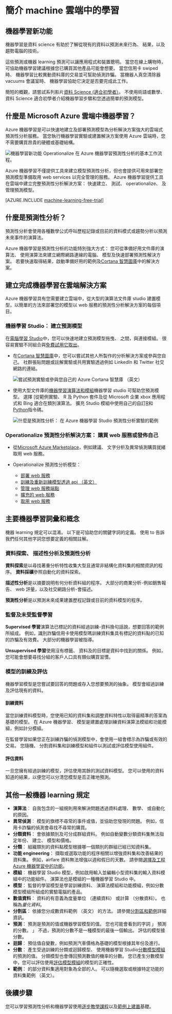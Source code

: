 <properties
    pageTitle="什麼是機器學習在 Azure？ |Microsoft Azure"
    description="說明在雲端中的電腦學習的基本概念、 說明什麼您可以使用它，並定義機器學習字詞。"
    keywords="什麼是機器學習、 機器學習條款並預測性、 功能預測性分析、 operationalize"
    services="machine-learning"
    documentationCenter=""
    authors="cjgronlund"
    manager="jhubbard"
    editor="cgronlun"/>

<tags
    ms.service="machine-learning"
    ms.workload="data-services"
    ms.tgt_pltfrm="na"
    ms.devlang="na"
    ms.topic="get-started-article"
    ms.date="08/17/2016"
    ms.author="cgronlun;tedway;olgali"/>


# <a name="introduction-to-machine-learning-in-the-cloud"></a>簡介 machine 雲端中的學習

## <a name="what-is-machine-learning"></a>機器學習新功能

機器學習是資料 science 有助於了解從現有的資料以預測未來行為、 結果，以及趨勢電腦的技術。  

這些預測或機器 learning 預測可以讓應用程式和裝置聰明。 當您在線上購物時，可協助機器學習建議根據您已購買其他產品可能會想要。 當您信用卡 swiped 時、 機器學習比較異動資料庫的交易並可幫助偵測詐騙。 當機器人真空清除器 vacuums 會議室時、 機器學習協助它決定是否要完成此工作。

簡短的概觀，請嘗試系列影片[資料 Science (適合初學者）](machine-learning-data-science-for-beginners-the-5-questions-data-science-answers.md)。 不使用術語或數學、 資料 Science 適合初學者介紹機器學習步驟和您透過簡單的預測模型。

## <a name="what-is-machine-learning-in-the-microsoft-azure-cloud"></a>什麼是 Microsoft Azure 雲端中機器學習？

Azure 機器學習是可以快速地建立及部署預測模型為分析解決方案強大的雲端式預測性分析服務。 當您執行機器學習實驗或建置解決方案使用 Azure 雲端時，您不需要購買昂貴的硬體或基礎結構。

![機器學習新功能 Operationalize 在 Azure 機器學習預測性分析的基本工作流程。](./media/machine-learning-what-is-machine-learning/machine-learning-service-parts-and-workflow.png)

Azure 機器學習不僅提供工具來建立模型預測性分析，但也會提供可用來部署您預測模型準備取用 web services 以完全管理的服務。 Azure 機器學習提供工具在雲端中建立完整預測性分析解決方案： 快速建立、 測試、 operationalize、 及管理預測模型。

[AZURE.INCLUDE [machine-learning-free-trial](../../includes/machine-learning-free-trial.md)]

## <a name="what-is-predictive-analytics"></a>什麼是預測性分析？

預測性分析會使用各種數學公式呼叫歷程記錄或目前的資料模式或趨勢分析以預測未來事件的演算法。

Azure 機器學習是預測性分析的功能特別強大方式： 您可從準備好用文件庫的演算法、 使用演算法來建立網際網路連線的電腦、 模型及快速部署預測性解決方案。 若要快速取得結果，啟動準備好用的範例及[Cortana 智慧圖庫](http://gallery.cortanaintelligence.com/)中的解決方案。

## <a name="build-complete-machine-learning-solutions-in-the-cloud"></a>建立完成機器學習在雲端解決方案

Azure 機器學習具有您需要建立雲端中，從大型的演算法文件庫 studio 建置模型，以簡單的方法來部署您的模型以 web 服務的預測性分析解決方案的每個項目。

### <a name="machine-learning-studio-create-predictive-models"></a>機器學習 Studio： 建立預測模型

在[電腦學習 Studio](machine-learning-what-is-ml-studio.md)中，您可以快速地建立預測模型拖曳、 之間，與連接模組。 很容易實驗不同組合與[免費試用它取出](https://studio.azureml.net/?selectAccess=true&o=2)。

* 在[Cortana 智慧圖庫](machine-learning-gallery-how-to-use-contribute-publish.md)中，您可以嘗試其他人所製作的分析解決方案或參與您自己。 社群張貼問題或註解實驗或共用實驗透過例如 LinkedIn 和 Twitter 社交網路的連結。

  ![嘗試預測實驗或參與您自己的 Azure Cortana 智慧庫 （英文）](./media/machine-learning-what-is-machine-learning/machine-learning-cortana-intelligence-gallery.png)

* 使用大型文件庫的[機器學習演算法和模組](https://msdn.microsoft.com/library/azure/f5c746fd-dcea-4929-ba50-2a79c4c067d7)機器學習 studio 可幫助您預測模型。 選擇 [從範例實驗、 R 及 Python 套件及從 Microsoft 企業 xbox 應用程式和 Bing 適合在類別演算法。 擴充 Studio 模組中使用自己的自訂[R](machine-learning-r-quickstart.md)和[Python](machine-learning-execute-python-scripts.md)指令碼。

  ![什麼是預測性分析： 在 Azure 機器學習 Studio 預測性分析實驗的範例](./media/machine-learning-what-is-machine-learning/azure-machine-learning-studio-predictive-score-experiment.png)


### <a name="operationalize-predictive-analytics-solutions-purchase-web-services-or-publish-your-own"></a>Operationalize 預測性分析解決方案： 購買 web 服務或發佈自己

* 從[Microsoft Azure Marketplace](https://datamarket.azure.com/browse?query=machine+learning)，例如建議、 文字分析及異常偵測購買就緒取用 web 服務。

* Operationalize 預測性分析模型：
    * [部署 web 服務](machine-learning-publish-a-machine-learning-web-service.md)
    * [訓練及重新訓練模型透過 api （英文）](machine-learning-retrain-models-programmatically.md)
    * [管理 web 服務端點](machine-learning-create-endpoint.md)
    * [擴充的 web 服務](machine-learning-scaling-webservice.md)
    * [取用 web 服務](machine-learning-consume-web-services.md)

## <a name="key-machine-learning-terms-and-concepts"></a>主要機器學習詞彙和概念

機器 learning 規定可以混淆。 以下是可協助您的關鍵字詞的定義。 使用 to 告訴我們任何其他字詞您想要定義的相關註解。

### <a name="data-exploration-descriptive-analytics-and-predictive-analytics"></a>資料探索、 描述性分析及預測性分析

**資料探索**是以尋找著重分析特性收集大型且通常非結構化資料集的相關資訊的程序。 **資料採礦**參照自動化的資料探索。

**描述性分析**是以摘要說明有何分析資料組的程序。 大部分的商業分析-例如銷售報告、 web 評量，以及社交網路分析-會描述。

**預測性分析**是以預測未來成果建置歷程記錄或目前的資料模型的程序。


### <a name="supervised-and-unsupervised-learning"></a>監督及未受監督學習
 **Supervised 學習**演算法已標記的資料經過訓練-資料換句話說，想要回答的範例所組成。 例如，識別詐騙信用卡使用模型嗎訓練資料集具有標記的資料點的已知的詐騙及有效費。 大部分的機器學習被指導。

 **Unsupervised 學習**使用沒有標籤、 資料及的目標是資料中找到的關係。 例如，您可能會想要尋找分組的客戶人口具有類似購買習慣。

### <a name="model-training-and-evaluation"></a>模型的訓練及評估
機器學習模型是您嘗試要回答的問題或存入您想要預測的抽象。 模型會經過訓練及評估現有的資料。

#### <a name="training-data"></a>訓練資料
當您訓練資料模型時，您使用已知的資料集和調整資料特性以取得最精準的答案為基礎的模型。 在 Azure 機器學習、 模型是建置處理訓練資料演算法模組和功能模組，例如計分模組。

在監督學習如果您正在訓練詐騙的偵測模型中，會使用一組會標示為詐騙或有效的交易。 您隨機、 分割資料集和訓練模型和組件以測試或評估模型使用組件。

#### <a name="evaluation-data"></a>評估資料
一旦您擁有經過訓練的模型，評估使用其餘的測試資料模型。 您可以使用的資料知道的結果，以便您可以分清您模型是否正確地預測。

## <a name="other-common-machine-learning-terms"></a>其他一般機器 learning 規定

* **演算法**︰ 自我包含的一組規則用來解決問題透過資料處理、 數學、 或自動化的原因。
* **異常偵測**︰ 模型的旗標不尋常的事件或值，並協助您發現的問題。 例如，信用卡詐騙的偵測會尋找不尋常的購買。
* **分類資料**： 會依據類別及可分成群組資料。 例如自動變數分類資料集無法指定年份、 建立、 模型和價格。
* **分類**︰ 組織類別的資料點模型根據哪一個類別的群組已經已知資料集。
* **功能 engineering**： 擷取或選取功能的程序相關以增強資料集和改善結果的資料集。 例如，airfare 資料無法增強以週和假日的天數。 請參閱[選擇及工程 Azure 機器學習中的功能](machine-learning-feature-selection-and-engineering.md)。
* **模組**︰ 機器學習 Studio 模型，例如啟用輸入並編輯小型資料集的輸入資料模組中的功能組件。 演算法也是模組的一種機器學習 Studio 中。
* **模型**： 監督的學習模型是學習訓練資料、 演算法模組和功能模組，例如分數模型模組所組成的實驗電腦的產品。
* **數值資料**： 資料的有意義為度量單位 （連續資料） 或計算 （分散資料）。 也稱為*量化資料*。
* **分割區**： 依據您分成數資料範例 （英文） 的方法。 請參閱[分割區和範例](https://msdn.microsoft.com/library/azure/dn905960.aspx)詳細資訊。
* **預測**： 預測是預測的值或機器學習模型的值。 您也可能會看到的字詞 」 預測的分數。 」 不過，預測的分數不是一種模型的最後一個輸出。 評估的模型接分數。
* **迴歸**︰ 預估值自變數，例如預測汽車價格為基礎的模型根據其年份及進行。
* **分數**： 產生受過訓練的分類或迴歸模型、 使用機器學習 Studio[分數模型模組](https://msdn.microsoft.com/library/azure/dn905995.aspx)的預測的值。 分類模型也會傳回預測數值的機率的分數。 您已產生分數模型中，您可以評估使用[評估模型模組](https://msdn.microsoft.com/library/azure/dn905915.aspx)的模型的正確性。
* **範例**： 的部分資料集適用對象為全部的人。 可以隨機選取或根據特定功能的資料集範例 （英文）。



## <a name="next-steps"></a>後續步驟
您可以學習預測性分析和機器學習使用[逐步教學課程](machine-learning-create-experiment.md)以及[範例上建置](machine-learning-sample-experiments.md)基礎。  


<!-- Module References -->
[learning-with-counts]: https://msdn.microsoft.com/library/azure/81c457af-f5c0-4b2d-922c-fdef2274413c/
